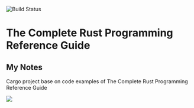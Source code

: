 ![Build Status](https://app.travis-ci.com/rustkas/The-Complete-Rust-Programming-Reference-Guide-My-notes.svg?token=ea8GnyuqcihqmZXLq6CW&branch=main)




# The Complete Rust Programming Reference Guide
## My Notes
Cargo project base on code examples of The Complete Rust Programming Reference Guide


![](https://content.packt.com/_/image/original/C14463/cover_image_large.png)
